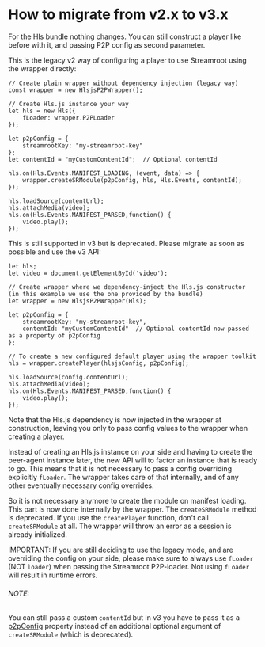 # How to migrate from v2.x to v3.x

For the Hls bundle nothing changes. You can still construct a player like before with it, and passing P2P config as second parameter.

This is the legacy v2 way of configuring a player to use Streamroot using the wrapper directly:

```
// Create plain wrapper without dependency injection (legacy way)
const wrapper = new HlsjsP2PWrapper();

// Create Hls.js instance your way
let hls = new Hls({
	fLoader: wrapper.P2PLoader
});

let p2pConfig = {
	streamrootKey: "my-streamroot-key"
};
let contentId = "myCustomContentId";  // Optional contentId

hls.on(Hls.Events.MANIFEST_LOADING, (event, data) => {
    wrapper.createSRModule(p2pConfig, hls, Hls.Events, contentId);
});

hls.loadSource(contentUrl);
hls.attachMedia(video);
hls.on(Hls.Events.MANIFEST_PARSED,function() {
    video.play();
});
```

This is still supported in v3 but is deprecated. Please migrate as soon as possible and use the v3 API:

```
let hls;
let video = document.getElementById('video');

// Create wrapper where we dependency-inject the Hls.js constructor (in this example we use the one provided by the bundle)
let wrapper = new HlsjsP2PWrapper(Hls);

let p2pConfig = {
	streamrootKey: "my-streamroot-key",
	contentId: "myCustomContentId"  // Optional contentId now passed as a property of p2pConfig
};

// To create a new configured default player using the wrapper toolkit
hls = wrapper.createPlayer(hlsjsConfig, p2pConfig);

hls.loadSource(config.contentUrl);
hls.attachMedia(video);
hls.on(Hls.Events.MANIFEST_PARSED,function() {
    video.play();
});
```

Note that the Hls.js dependency is now injected in the wrapper at construction, leaving you only to pass config values to the wrapper when creating a player. 

Instead of creating an Hls.js instance on your side and having to create the peer-agent instance later, the new API will to factor an instance that is ready to go. This means that it is not necessary to pass a config overriding explicitly `fLoader`. The wrapper takes care of that internally, and of any other eventually necessary config overrides.

So it is not necessary anymore to create the module on manifest loading. This part is now done internally by the wrapper. The `createSRModule` method is deprecated. If you use the `createPlayer` function, don't call `createSRModule` at all. The wrapper will throw an error as a session is already initialized.

IMPORTANT: If you are still deciding to use the legacy mode, and are overriding the config on your side, please make sure to always use `fLoader` (NOT `loader`) when passing the Streamroot P2P-loader. Not using `fLoader` will result in runtime errors. 

###### NOTE:

You can still pass a custom `contentId` but in v3 you have to pass it as a [p2pConfig](https://streamroot.readme.io/docs/p2p-config) property instead of an additional optional argument of `createSRModule` (which is deprecated).


